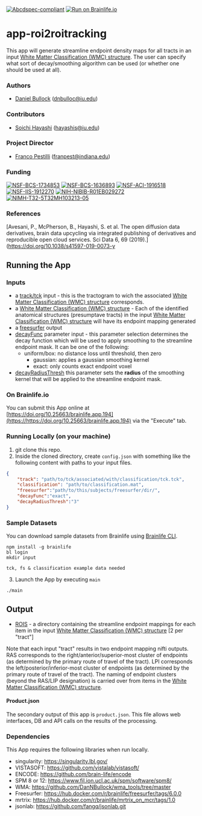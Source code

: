 [![Abcdspec-compliant](https://img.shields.io/badge/ABCD_Spec-v1.1-green.svg)](https://github.com/soichih/abcd-spec)
[![Run on Brainlife.io](https://img.shields.io/badge/Brainlife-bl.app.194-blue.svg)](https://doi.org/10.25663/brainlife.app.194)

# app-roi2roitracking
This app will generate streamline endpoint density maps for all tracts in an input [White Matter Classification (WMC) structure](https://brainlife.io/datatype/5cc1d64c44947d8aea6b2d8b).  The user can specify what sort of decay/smoothing algorithm can be used (or whether one should be used at all).  

### Authors
- [Daniel Bullock](https://github.com/DanNBullock) (dnbulloc@iu.edu)

### Contributors
- [Soichi Hayashi](https://github.com/soichih) (hayashis@iu.edu)

### Project Director
- [Franco Pestilli](https://github.com/francopestilli) (franpest@indiana.edu)


### Funding
[![NSF-BCS-1734853](https://img.shields.io/badge/NSF_BCS-1734853-blue.svg)](https://nsf.gov/awardsearch/showAward?AWD_ID=1734853)
[![NSF-BCS-1636893](https://img.shields.io/badge/NSF_BCS-1636893-blue.svg)](https://nsf.gov/awardsearch/showAward?AWD_ID=1636893)
[![NSF-ACI-1916518](https://img.shields.io/badge/NSF_ACI-1916518-blue.svg)](https://nsf.gov/awardsearch/showAward?AWD_ID=1916518)
[![NSF-IIS-1912270](https://img.shields.io/badge/NSF_IIS-1912270-blue.svg)](https://nsf.gov/awardsearch/showAward?AWD_ID=1912270)
[![NIH-NIBIB-R01EB029272](https://img.shields.io/badge/NIH_NIBIB-R01EB029272-green.svg)](https://grantome.com/grant/NIH/R01-EB029272-01)
[![NIMH-T32-5T32MH103213-05](https://img.shields.io/badge/NIMH_T32-5T32MH103213--05-blue.svg)](https://projectreporter.nih.gov/project_info_description.cfm?aid=9725739)

### References 
[Avesani, P., McPherson, B., Hayashi, S. et al. The open diffusion data derivatives, brain data upcycling via integrated publishing of derivatives and reproducible open cloud services. Sci Data 6, 69 (2019).](https://doi.org/10.1038/s41597-019-0073-y

## Running the App 

### Inputs
- a [track/tck](https://brainlife.io/datatypes/5907d922436ee50ffde9c549) input - this is the tractogram to wich the associated [White Matter Classification (WMC) structure](https://brainlife.io/datatype/5cc1d64c44947d8aea6b2d8b) corresponds.
- a [White Matter Classification (WMC) structure](https://brainlife.io/datatype/5cc1d64c44947d8aea6b2d8b) - Each of the identified anatomical structures (presumptave tracts) in the input [White Matter Classification (WMC) structure](https://brainlife.io/datatype/5cc1d64c44947d8aea6b2d8b) will have its endpoint mapping generated
- a [freesurfer](https://brainlife.io/datatypes/58cb22c8e13a50849b25882e) output
- [decayFunc](https://github.com/DanNBullock/wma_tools/blob/903a2af76578d6a8931fa4c931682993b11bd40e/Stream_Tools/bsc_classifiedStreamEndpointCortex.m#L32) parameter input - this parameter selection determines the decay function which will be used to apply smoothing to the streamline endpoint mask.  It can be one of the following:
	- uniform/box: no distance loss until threshold, then zero
        - gaussian:  applies a gaussian smoothing kernel
        - exact:  only counts exact endpoint voxel
- [decayRadiusThresh](https://github.com/DanNBullock/wma_tools/blob/903a2af76578d6a8931fa4c931682993b11bd40e/Stream_Tools/bsc_classifiedStreamEndpointCortex.m#L42) this parameter sets the **radius** of the smoothing kernel that will be applied to the streamline endpoint mask.  

### On Brainlife.io

You can submit this App online at [https://doi.org/10.25663/brainlife.app.194](https://https://doi.org/10.25663/brainlife.app.194) via the "Execute" tab.

### Running Locally (on your machine)

1. git clone this repo.
2. Inside the cloned directory, create `config.json` with something like the following content with paths to your input files.

```json
{
	"track": "path/to/tck/associated/with/classification/tck.tck",
	"classification": "path/to/classification.mat",
	"freesurfer":"path/to/this/subjects/freesurfer/dir/",
	"decayFunc":"exact",
	"decayRadiusThresh":"3"
}
```

### Sample Datasets

You can download sample datasets from Brainlife using [Brainlife CLI](https://github.com/brain-life/cli).

```
npm install -g brainlife
bl login
mkdir input

tck, fs & classification example data needed

```


3. Launch the App by executing `main`

```bash
./main
```

## Output

- [ROIS](https://brainlife.io/datatypes/5be9ea0315a8683a39a1ebd9) - a directory containing the streamline endpoint mappings for each item in the input [White Matter Classification (WMC) structure](https://brainlife.io/datatype/5cc1d64c44947d8aea6b2d8b) [2 per "tract"]

Note that each input "tract" results in two endpoint mapping nifti outputs.  RAS corresponds to the right/anterior/superior-most cluster of endpoints (as determined by the primary route of travel of the tract).  LPI corresponds the left/posterior/inferior-most cluster of endpoints (as determined by the primary route of travel of the tract).  The naming of endpoint clusters (beyond the RAS/LIP designation) is carried over from items in the [White Matter Classification (WMC) structure](https://brainlife.io/datatype/5cc1d64c44947d8aea6b2d8b).

#### Product.json
The secondary output of this app is `product.json`. This file allows web interfaces, DB and API calls on the results of the processing. 

### Dependencies

This App requires the following libraries when run locally.

  - singularity: https://singularity.lbl.gov/
  - VISTASOFT: https://github.com/vistalab/vistasoft/
  - ENCODE: https://github.com/brain-life/encode
  - SPM 8 or 12: https://www.fil.ion.ucl.ac.uk/spm/software/spm8/
  - WMA: https://github.com/DanNBullock/wma_tools/tree/master
  - Freesurfer: https://hub.docker.com/r/brainlife/freesurfer/tags/6.0.0
  - mrtrix: https://hub.docker.com/r/brainlife/mrtrix_on_mcr/tags/1.0
  - jsonlab: https://github.com/fangq/jsonlab.git
